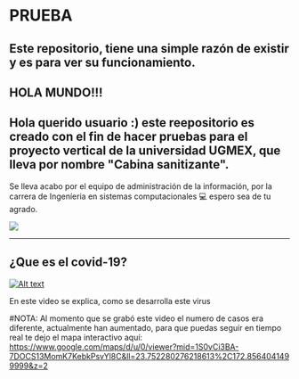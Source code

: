 # PRUEBA
Este repositorio, tiene una simple razón de existir y es para ver su funcionamiento.
---
## HOLA MUNDO!!! 
Hola querido usuario :) este reepositorio es creado con el fin de hacer pruebas para el proyecto vertical de la universidad UGMEX,
que lleva por nombre "Cabina sanitizante".
---
Se lleva acabo por el equipo de administración de la información, por la carrera de Ingeníeria en sistemas computacionales 💻
espero sea de tu agrado.
<p align = "centro">
  <img src = "https://user-images.githubusercontent.com/93176932/139614984-893f1a2b-6cf0-4d8e-8372-324b226504ae.png" />
</p>

---

## ¿Que es el covid-19?
[![Alt text](https://img.youtube.com/vi/eCdRxHepJiI/0.jpg)](https://youtu.be/eCdRxHepJiI)

En este video se explica, como se desarrolla este virus

#NOTA: Al momento que se grabó este video el numero de casos era diferente, actualmente han aumentado, para que puedas seguir en tiempo real te dejo el mapa interactivo aquí: https://www.google.com/maps/d/u/0/viewer?mid=1S0vCi3BA-7DOCS13MomK7KebkPsvYl8C&ll=23.752280276218613%2C172.8564041499999&z=2



